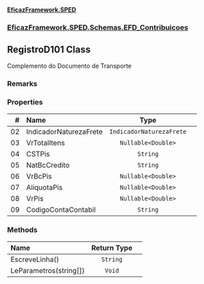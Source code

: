 #### [EficazFramework.SPED](EficazFrameworkSPED.md 'EficazFramework SPED')
### [EficazFramework.SPED.Schemas.EFD_Contribuicoes](EficazFramework.SPED.Schemas.EFD_Contribuicoes.md 'EficazFramework.SPED.Schemas.EFD_Contribuicoes')

## RegistroD101 Class

Complemento do Documento de Transporte

### Remarks
### Properties

| # | Name | Type | |
| ---: | :--- | :---: | :--- |
| 02 | IndicadorNaturezaFrete | `IndicadorNaturezaFrete` |  |
| 03 | VrTotalItens | `Nullable<Double>` |  |
| 04 | CSTPis | `String` |  |
| 05 | NatBcCredito | `String` |  |
| 06 | VrBcPis | `Nullable<Double>` |  |
| 07 | AliquotaPis | `Nullable<Double>` |  |
| 08 | VrPis | `Nullable<Double>` |  |
| 09 | CodigoContaContabil | `String` |  |
### Methods

| Name | Return Type | |
| :--- | :---: | :--- |
| EscreveLinha() | `String` |  |
| LeParametros(string[]) | `Void` |  |
